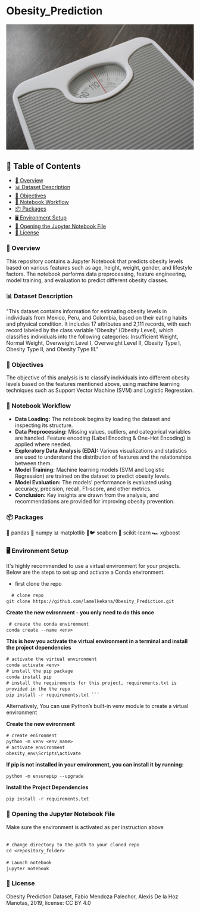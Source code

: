 # Obesity_Prediction

![Image](https://github.com/lamelkekana/Obesity_Prediction/raw/main/scale_image.jpg)

## 📌 Table of Contents
- [📌 Overview](#-overview)
- [📊 Dataset Description](#-Dataset-Description)
- [🎯 Objectives](#-Objectives)
- [🔄 Notebook Workflow](#-Notebook-Workflow)
- [📦 Packages](#-Packages)
- [🖥️ Environment Setup](#-Environment-Setup)
- [📂 Opening the Jupyter Notebook File](#-Opening-the-Jupyter-Notebook-File)
- [📝 License](#-License)


### 📌 Overview

This repository contains a Jupyter Notebook that predicts obesity levels based on various features such as age, height, weight, gender, and lifestyle factors. The notebook performs data preprocessing, feature engineering, model training, and evaluation to predict different obesity classes.

### 📊 Dataset Description

"This dataset contains information for estimating obesity levels in individuals from Mexico, Peru, and Colombia, based on their eating habits and physical condition. It includes 17 attributes and 2,111 records, with each record labeled by the class variable 'Obesity' (Obesity Level), which classifies individuals into the following categories: Insufficient Weight, Normal Weight, Overweight Level I, Overweight Level II, Obesity Type I, Obesity Type II, and Obesity Type III."

### 🎯 Objectives

The objective of this analysis is to classify individuals into different obesity levels based on the features mentioned above, using machine learning techniques such as Support Vector Machine (SVM) and Logistic Regression.

### 🔄 Notebook Workflow
- __Data Loading:__ The notebook begins by loading the dataset and inspecting its structure.
- __Data Preprocessing:__ Missing values, outliers, and categorical variables are handled. Feature encoding (Label Encoding & One-Hot Encoding) is applied where needed.
- __Exploratory Data Analysis (EDA):__ Various visualizations and statistics are used to understand the distribution of features and the relationships between them.
- __Model Training:__ Machine learning models (SVM and Logistic Regression) are trained on the dataset to predict obesity levels.
- __Model Evaluation:__ The models' performance is evaluated using accuracy, precision, recall, F1-score, and other metrics.
- __Conclusion:__ Key insights are drawn from the analysis, and recommendations are provided for improving obesity prevention.

### 📦 Packages 

🐼  pandas
🔢 numpy
📊 matplotlib
🌊🐦 seaborn
🧠 scikit-learn
🏎️ xgboost

### 🖥️ Environment Setup
It's highly recommended to use a virtual environment for your projects. Below are the steps to set up and activate a Conda environment.

- first clone the repo
```
  # clone repo
git clone https://github.com/lamelkekana/Obesity_Prediction.git
```

**Create the new evironment - you only need to do this once**

```
 # create the conda environment
conda create --name <env>
```

**This is how you activate the virtual environment in a terminal and install the project dependencies**

```
# activate the virtual environment
conda activate <env>
# install the pip package
conda install pip
# install the requirements for this project, requirements.txt is provided in the the repo
pip install -r requirements.txt ```
```

Alternatively, You can use Python’s built-in venv module to create a virtual environment

**Create the new evironment**

```
# create enironment
python -m venv <env_name>
# activate environment
obesity_env\Scripts\activate

```
**If pip is not installed in your environment, you can install it by running:**

```
python -m ensurepip --upgrade
```
**Install the Project Dependencies**
```
pip install -r requirements.txt

```

### 📂 Opening the Jupyter Notebook File

Make sure the environment is activated as per instruction above

```

# change directory to the path to your cloned repo
cd <repository_folder>

# Launch notebook
jupyter notebook

```

### 📝 License

Obesity Prediction Dataset, Fabio Mendoza Palechor, Alexis De la Hoz Manotas, 2019, license: CC BY 4.0

